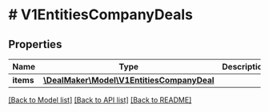 # # V1EntitiesCompanyDeals

## Properties

Name | Type | Description | Notes
------------ | ------------- | ------------- | -------------
**items** | [**\DealMaker\Model\V1EntitiesCompanyDeal**](V1EntitiesCompanyDeal.md) |  | [optional]

[[Back to Model list]](../../README.md#models) [[Back to API list]](../../README.md#endpoints) [[Back to README]](../../README.md)
